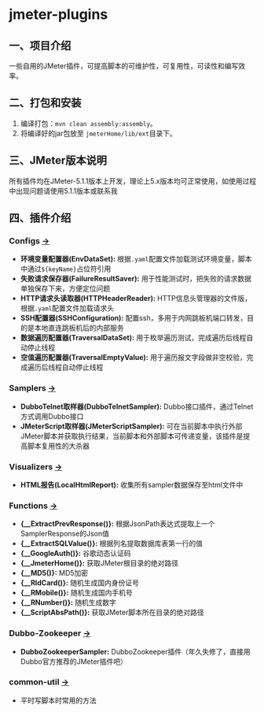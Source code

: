 # jmeter-plugins
## 一、项目介绍
一些自用的JMeter插件，可提高脚本的可维护性，可复用性，可读性和编写效率。

## 二、打包和安装
1. 编译打包：`mvn clean assembly:assembly`。
2. 将编译好的jar包放至 `jmeterHome/lib/ext`目录下。

## 三、JMeter版本说明
所有插件均在JMeter-5.1.1版本上开发，理论上5.x版本均可正常使用，如使用过程中出现问题请使用5.1.1版本或联系我

## 四、插件介绍
### Configs [→](https://github.com/YeKelvin/jmeter-plugins/tree/master/configs)
- **环境变量配置器(EnvDataSet):** 根据`.yaml`配置文件加载测试环境变量，脚本中通过`${keyName}`占位符引用
- **失败请求保存器(FailureResultSaver):** 用于性能测试时，把失败的请求数据单独保存下来，方便定位问题
- **HTTP请求头读取器(HTTPHeaderReader):** HTTP信息头管理器的文件版，根据`.yaml`配置文件加载请求头
- **SSH配置器(SSHConfiguration):** 配置ssh，多用于内网跳板机端口转发，目的是本地直连跳板机后的内部服务
- **数据遍历配置器(TraversalDataSet):** 用于枚举遍历测试，完成遍历后线程自动停止线程
- **空值遍历配置器(TraversalEmptyValue):** 用于遍历报文字段做非空校验，完成遍历后线程自动停止线程

### Samplers [→](https://github.com/YeKelvin/jmeter-plugins/tree/master/samplers)
- **DubboTelnet取样器(DubboTelnetSampler):** Dubbo接口插件，通过Telnet方式调用Dubbo接口
- **JMeterScript取样器(JMeterScriptSampler):** 可在当前脚本中执行外部JMeter脚本并获取执行结果，当前脚本和外部脚本可传递变量，该插件是提高脚本复用性的大杀器

### Visualizers [→](https://github.com/YeKelvin/jmeter-plugins/tree/master/visualizers)
- **HTML报告(LocalHtmlReport):** 收集所有sampler数据保存至html文件中

### Functions [→](https://github.com/YeKelvin/jmeter-plugins/tree/master/functions)
- **{__ExtractPrevResponse()}:** 根据JsonPath表达式提取上一个SamplerResponse的Json值
- **{__ExtractSQLValue()}:** 根据列名提取数据库表第一行的值
- **{__GoogleAuth()}:** 谷歌动态认证码
- **{__JmeterHome()}:** 获取JMeter根目录的绝对路径
- **{__MD5()}:** MD5加密
- **{__RIdCard()}:** 随机生成国内身份证号
- **{__RMobile()}:** 随机生成国内手机号
- **{__RNumber()}:** 随机生成数字
- **{__ScriptAbsPath()}:** 获取JMeter脚本所在目录的绝对路径

### Dubbo-Zookeeper [→](https://github.com/YeKelvin/jmeter-plugins/tree/master/dubbo-zookeeper)
- **DubboZookeeperSampler:** DubboZookeeper插件（年久失修了，直接用Dubbo官方推荐的JMeter插件吧）

### common-util [→](https://github.com/YeKelvin/jmeter-plugins/tree/master/common-util)
- 平时写脚本时常用的方法
